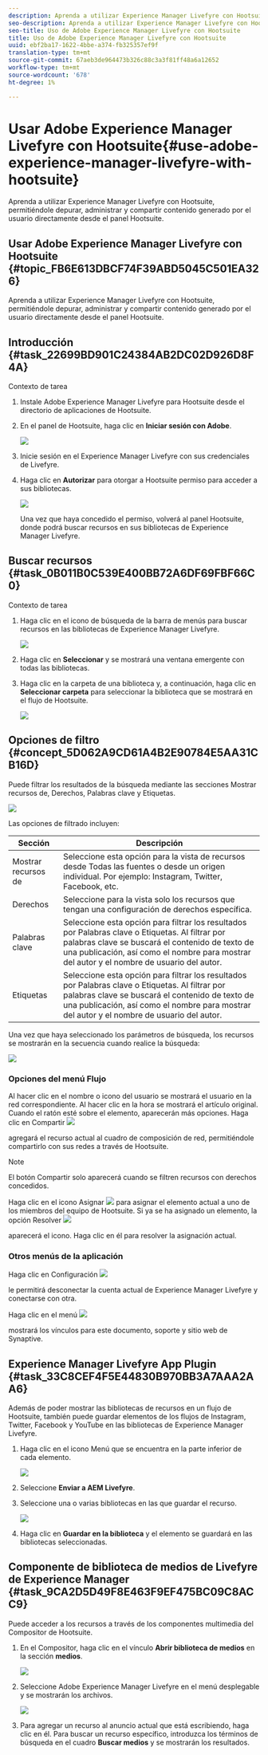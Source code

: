 ```yaml
---
description: Aprenda a utilizar Experience Manager Livefyre con Hootsuite, permitiéndole depurar, administrar y compartir contenido generado por el usuario directamente desde el panel Hootsuite.
seo-description: Aprenda a utilizar Experience Manager Livefyre con Hootsuite, permitiéndole depurar, administrar y compartir contenido generado por el usuario directamente desde el panel Hootsuite.
seo-title: Uso de Adobe Experience Manager Livefyre con Hootsuite
title: Uso de Adobe Experience Manager Livefyre con Hootsuite
uuid: ebf2ba17-1622-4bbe-a374-fb325357ef9f
translation-type: tm+mt
source-git-commit: 67aeb3de964473b326c88c3a3f81ff48a6a12652
workflow-type: tm+mt
source-wordcount: '678'
ht-degree: 1%

---
```



# Usar Adobe Experience Manager Livefyre con Hootsuite{#use-adobe-experience-manager-livefyre-with-hootsuite}

Aprenda a utilizar Experience Manager Livefyre con Hootsuite, permitiéndole depurar, administrar y compartir contenido generado por el usuario directamente desde el panel Hootsuite.

## Usar Adobe Experience Manager Livefyre con Hootsuite {#topic_FB6E613DBCF74F39ABD5045C501EA326}

Aprenda a utilizar Experience Manager Livefyre con Hootsuite, permitiéndole depurar, administrar y compartir contenido generado por el usuario directamente desde el panel Hootsuite.

## Introducción {#task_22699BD901C24384AB2DC02D926D8F4A}

Contexto de tarea

1. Instale Adobe Experience Manager Livefyre para Hootsuite desde el directorio de aplicaciones de Hootsuite.

1. En el panel de Hootsuite, haga clic en **Iniciar sesión con Adobe**.

   ![](assets/hootsuite-login.png)

1. Inicie sesión en el Experience Manager Livefyre con sus credenciales de Livefyre.
1. Haga clic en **Autorizar** para otorgar a Hootsuite permiso para acceder a sus bibliotecas.

   ![](assets/hootsuite-authorize.png)

   Una vez que haya concedido el permiso, volverá al panel Hootsuite, donde podrá buscar recursos en sus bibliotecas de Experience Manager Livefyre.

## Buscar recursos {#task_0B011B0C539E400BB72A6DF69FBF66C0}

Contexto de tarea

1. Haga clic en el icono de búsqueda de la barra de menús para buscar recursos en las bibliotecas de Experience Manager Livefyre.

   ![](assets/hootsuite-search.png)

1. Haga clic en **Seleccionar** y se mostrará una ventana emergente con todas las bibliotecas.
1. Haga clic en la carpeta de una biblioteca y, a continuación, haga clic en **Seleccionar carpeta** para seleccionar la biblioteca que se mostrará en el flujo de Hootsuite.

   ![](assets/hootsuite-select.png)

## Opciones de filtro {#concept_5D062A9CD61A4B2E90784E5AA31CB16D}

Puede filtrar los resultados de la búsqueda mediante las secciones Mostrar recursos de, Derechos, Palabras clave y Etiquetas.

![](assets/hootsuite-filters.png)

Las opciones de filtrado incluyen:

| Sección | Descripción |
|--- |--- |
| Mostrar recursos de | Seleccione esta opción para la vista de recursos desde Todas las fuentes o desde un origen individual. Por ejemplo: Instagram, Twitter, Facebook, etc. |
| Derechos | Seleccione para la vista solo los recursos que tengan una configuración de derechos específica. |
| Palabras clave | Seleccione esta opción para filtrar los resultados por Palabras clave o Etiquetas. Al filtrar por palabras clave se buscará el contenido de texto de una publicación, así como el nombre para mostrar del autor y el nombre de usuario del autor. |
| Etiquetas | Seleccione esta opción para filtrar los resultados por Palabras clave o Etiquetas. Al filtrar por palabras clave se buscará el contenido de texto de una publicación, así como el nombre para mostrar del autor y el nombre de usuario del autor. |

Una vez que haya seleccionado los parámetros de búsqueda, los recursos se mostrarán en la secuencia cuando realice la búsqueda:

![](assets/hootsuite-stream.png)

### Opciones del menú Flujo

Al hacer clic en el nombre o icono del usuario se mostrará el usuario en la red correspondiente. Al hacer clic en la hora se mostrará el artículo original. Cuando el ratón esté sobre el elemento, aparecerán más opciones. Haga clic en Compartir ![](assets/share.png)

agregará el recurso actual al cuadro de composición de red, permitiéndole compartirlo con sus redes a través de Hootsuite.

>[!NOTE]
>
>El botón Compartir solo aparecerá cuando se filtren recursos con derechos concedidos.

Haga clic en el icono Asignar ![](assets/assign.png) para asignar el elemento actual a uno de los miembros del equipo de Hootsuite. Si ya se ha asignado un elemento, la opción Resolver ![](assets/resolve.png)

aparecerá el icono. Haga clic en él para resolver la asignación actual.

### Otros menús de la aplicación

Haga clic en Configuración ![](assets/settings.png)

le permitirá desconectar la cuenta actual de Experience Manager Livefyre y conectarse con otra.

Haga clic en el menú ![](assets/menu.png)

mostrará los vínculos para este documento, soporte y sitio web de Synaptive.

## Experience Manager Livefyre App Plugin {#task_33C8CEF4F5E44830B970BB3A7AAA2AA6}

Además de poder mostrar las bibliotecas de recursos en un flujo de Hootsuite, también puede guardar elementos de los flujos de Instagram, Twitter, Facebook y YouTube en las bibliotecas de Experience Manager Livefyre.

1. Haga clic en el icono Menú que se encuentra en la parte inferior de cada elemento.

   ![](assets/hootsuite-menu-icon.png)

1. Seleccione **Enviar a AEM Livefyre**.
1. Seleccione una o varias bibliotecas en las que guardar el recurso.

   ![](assets/hootsuite-save.png)

1. Haga clic en **Guardar en la biblioteca** y el elemento se guardará en las bibliotecas seleccionadas.

## Componente de biblioteca de medios de Livefyre de Experience Manager {#task_9CA2D5D49F8E463F9EF475BC09C8ACC9}

Puede acceder a los recursos a través de los componentes multimedia del Compositor de Hootsuite.

1. En el Compositor, haga clic en el vínculo **Abrir biblioteca de medios** en la sección **medios**.

   ![](assets/hootsuite-open-media-library.png)

1. Seleccione Adobe Experience Manager Livefyre en el menú desplegable y se mostrarán los archivos.

   ![](assets/hootsuite-aem-files.png)

1. Para agregar un recurso al anuncio actual que está escribiendo, haga clic en él. Para buscar un recurso específico, introduzca los términos de búsqueda en el cuadro **Buscar medios** y se mostrarán los resultados.
